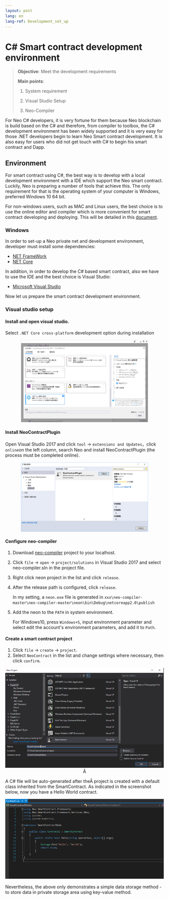 ```yaml
---
layout: post
lang: en
lang-ref: Development_set_up
---
```



# C# Smart contract development environment

>**Objective**: Meet the development requirements
> 
>**Main points**:
> 
>1. System requirement
> 
>2. Visual Studio Setup
> 
>3. Neo-Compiler
> 


For Neo C# developers, it is very fortune for them  because Neo blockchain is build based on the C# and therefore, from compiler to toolbox, the C# development environment has been widely supported and it is very easy for those .NET developers begin to learn Neo Smart contract development. It is also easy for users who did not get touch with C# to begin his smart contract and Dapp.

## Environment
For smart contract using C#, the best way is to develop with a local development environment with a IDE which support the Neo smart contract. Luckily, Neo is preparing a number of tools that achieve this. The only requirement for that is the operating system of your computer is Windows, preferred Windows 10 64 bit.

For non-windows users, such as MAC and Linux users, the best choice is to use the online editor and compiler which is more convenient for smart contract developing and deploying. This will be detailed in this [document](https://medium.com/neweconolab/with-neoray-neo-smart-contract-development-has-never-been-easier-edad41cc3ae6).

### Windows

In order to set-up a Neo private net and development environment, developer must install some dependencies:

-  [NET FrameWork](https://dotnet.microsoft.com/download/dotnet-framework-runtime/net472)
-  [NET Core](https://dotnet.microsoft.com/download)

In addition, in order to develop the C# based smart contract, also we have to use the IDE and the best choice is Visual Studio:

- [Microsoft Visual Studio](https://visualstudio.microsoft.com/vs/community/)


 Now let us prepare the smart contract development environment.

### Visual studio setup

#### Install and open visual studio.
Select  `.NET Core cross-platform` development option during installation

 <p align="center">
  <img width="80%"  src="./imgs/vs.jpg" />
 </p>

#### Install NeoContractPlugin
Open Visual Studio 2017 and click `tool` -> `extensions and Updates`，click `online`on the left column, search Neo and install NeoContractPlugin (the process must be completed online).

 <p align="center">
  <img width="80%" src="./imgs/plugin.jpg" />
 </p>

#### Configure neo-compiler

1. Download [neo-compiler](https://github.com/neo-project/neo-compiler) project to your localhost.

2. Click `file` -> `open` -> `project/solutions` in Visual Studio 2017 and select neo-compiler.sln in the project file.

3. Right click neon project in the list and click `release`.

4. After the release path is configured, click `release`.

	In my setting,  a `neon.exe` file is generated in `xxx\neo-compiler-master\neo-compiler-master\neon\bin\Debug\netcoreapp2.0\publish`

5. Add the neon to the `PATH` in system environment.

	For Windows10, press `Windows+S`, input environment parameter and select edit the account's environment parameters, and add it to `Path`.

#### Create a smart contract project
1. Click `file` -> `create` -> `project`.
2. Select `NeoContract` in the list and change settings where necessary, then click `confirm`.

 <p align="center">
  <img src="./imgs/20190219-120404.png" />Â
 </p>

A C# file will be auto-generated after theÂ project is created with a default class inherited from the SmartContract. As indicated in the screenshot below, now you have a Hello World contract.

 <p align="center">
  <img src="imgs/20190219-120735.png" Â/>
 </p>

Nevertheless, the above only demonstrates a simple data storage method - to store data in private storage area using key-value method.




